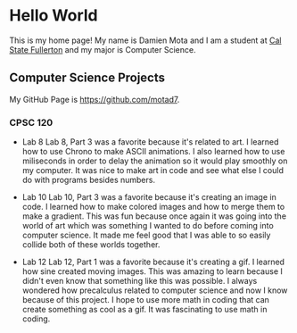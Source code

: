 # Hello World
This is my home page! My name is Damien Mota and I am a student at [Cal State Fullerton](http://www.fullerton.edu/) and my major is Computer Science.

## Computer Science Projects
My GitHub Page is https://github.com/motad7.

### CPSC 120

* Lab 8
Lab 8, Part 3 was a favorite because it's related to art. I learned how to use Chrono to make ASCII animations. I also learned how to use miliseconds in order to delay the animation so it would play smoothly on my computer. It was nice to make art in code and see what else I could do with programs besides numbers.

* Lab 10 
Lab 10, Part 3 was a favorite because it's creating an image in code. I learned how to make colored images and how to merge them to make a gradient. This was fun because once again it was going into the world of art which was something I wanted to do before coming into computer science. It made me feel good that I was able to so easily collide both of these worlds together.

* Lab 12
Lab 12, Part 1 was a favorite because it's creating a gif. I learned how sine created moving images. This was amazing to learn because I didn't even know that something like this was possible. I always wondered how precalculus related to computer science and now I know because of this project. I hope to use more math in coding that can create something as cool as a gif. It was fascinating to use math in coding.
